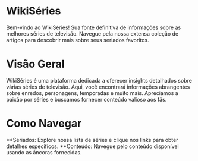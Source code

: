 # WikiSéries
Bem-vindo ao WikiSéries! Sua fonte definitiva de informações sobre as melhores séries de televisão. Navegue pela nossa extensa coleção de artigos para descobrir mais sobre seus seriados favoritos.

# Visão Geral
WikiSéries é uma plataforma dedicada a oferecer insights detalhados sobre várias séries de televisão. Aqui, você encontrará informações abrangentes sobre enredos, personagens, temporadas e muito mais. Apreciamos a paixão por séries e buscamos fornecer conteúdo valioso aos fãs.

# Como Navegar
**Seriados: Explore nossa lista de séries e clique nos links para obter detalhes específicos.
**Conteúdo: Navegue pelo conteúdo disponível usando as âncoras fornecidas.
